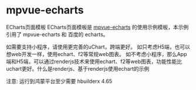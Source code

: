 # mpvue-echarts

ECharts页面模板
ECharts页面模板是 [mpvue-echarts](https://github.com/F-loat/mpvue-echarts) 的使用示例模板，本示例引用了 mpvue-echarts 和 百度的 echarts。

如需要支持小程序，请使用更完善的uChart，跨端更好。
如只考虑H5端，也可以想web开发一样，使用echart、f2等常规web图表。
如不考虑小程序，那么App端和H5端，可以通过renderjs技术来使用echart、f2等web图表，功能性能比uchart更好。什么是renderjs、基于renderjs使用echart的示例

注意: 运行到鸿蒙平台至少需要 hbuilderx 4.65